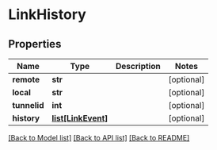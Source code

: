 # LinkHistory

## Properties
Name | Type | Description | Notes
------------ | ------------- | ------------- | -------------
**remote** | **str** |  | [optional] 
**local** | **str** |  | [optional] 
**tunnelid** | **int** |  | [optional] 
**history** | [**list[LinkEvent]**](LinkEvent.md) |  | [optional] 

[[Back to Model list]](../README.md#documentation-for-models) [[Back to API list]](../README.md#documentation-for-api-endpoints) [[Back to README]](../README.md)


